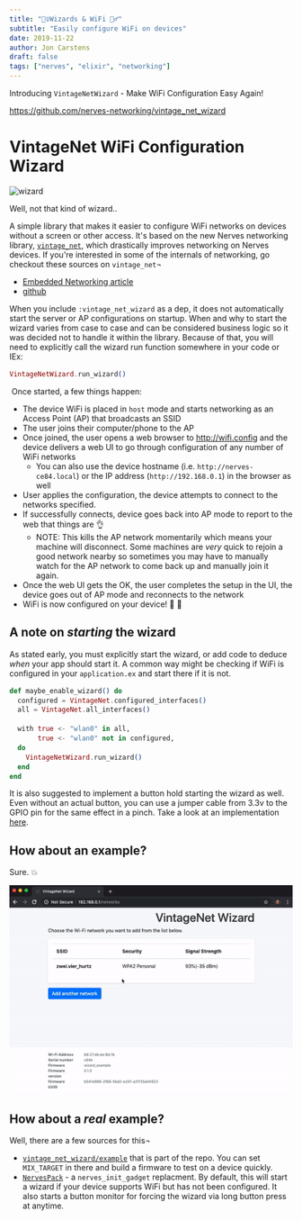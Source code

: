 ```yaml
---
title: "🧙‍♀️Wizards & WiFi ‍🧙‍♂️"
subtitle: "Easily configure WiFi on devices"
date: 2019-11-22
author: Jon Carstens
draft: false
tags: ["nerves", "elixir", "networking"]
---
```


Introducing `VintageNetWizard` - Make WiFi Configuration Easy Again!

https://github.com/nerves-networking/vintage_net_wizard

<!--more-->

# VintageNet WiFi Configuration Wizard

![wizard](https://media.giphy.com/media/1AjULGLUb7LZZZhG3p/giphy.gif)

Well, not that kind of wizard..

​A simple library that makes it easier to configure WiFi networks on devices without a
screen or other access. It's based on the new Nerves networking library,
[`vintage_net`](https://github.com/nerves-networking/vintage_net), which drastically
improves networking on Nerves devices. If you're interested in some of the internals of
networking, go checkout these sources on `vintage_net`¬

* [Embedded Networking article](https://embedded-elixir.com/post/2019-11-22-embedded-networking) 
* [github](https://github.com/nerves-networking/vintage_net)

​When you include `:vintage_net_wizard` as a dep, it does not automatically start the
server or AP configurations on startup. When and why to start the wizard varies from
case to case and can be considered business logic so it was decided not to handle it
within the library. Because of that, you will need to explicitly call the wizard run
function somewhere in your code or IEx:

```elixir
VintageNetWizard.run_wizard()
```

​ Once started, a few things happen:

* The device WiFi is placed in `host` mode and starts networking as an Access Point (AP)
  that broadcasts an SSID
* The user joins their computer/phone to the AP
* Once joined, the user opens a web browser to http://wifi.config and the device
  delivers a web UI to go through configuration of any number of WiFi networks
    * You can also use the device hostname (i.e. `http://nerves-ce84.local`) or the IP
      address (`http://192.168.0.1`) in the browser as well
* User applies the configuration, the device attempts to connect to the networks
  specified.
* If successfully connects, device goes back into AP mode to report to the web that
  things are :ok_hand:
  * NOTE: This kills the AP network momentarily which means your machine will
    disconnect. Some machines are _very_ quick to rejoin a good network nearby so
    sometimes you may have to manually watch for the AP network to come back up and
    manually join it again.
* Once the web UI gets the OK, the user completes the setup in the UI, the device goes
  out of AP mode and reconnects to the network
* WiFi is now configured on your device! 🎉 🍻

## A note on _starting_ the wizard

As stated early, you must explicitly start the wizard, or add code to deduce _when_ your
app should start it. A common way might be checking if WiFi is configured in your
`application.ex` and start there if it is not.

```elixir
def maybe_enable_wizard() do
  configured = VintageNet.configured_interfaces()
  all = VintageNet.all_interfaces()

  with true <- "wlan0" in all,
       true <- "wlan0" not in configured,
  do
    VintageNetWizard.run_wizard()
  end
end
```

It is also suggested to implement a button hold starting the wizard as well. Even
without an actual button, you can use a jumper cable from 3.3v to the GPIO pin for the
same effect in a pinch. Take a look at an implementation [here](https://github.com/nerves-networking/vintage_net_wizard/blob/master/example/lib/wizard_example/button.ex).

## How about an example?

Sure. 💥

![action](https://raw.githubusercontent.com/nerves-networking/vintage_net_wizard/master/assets/vintage_net_wizard.gif)

## How about a _real_ example?

Well, there are a few sources for this¬

* [`vintage_net_wizard/example`](https://github.com/nerves-networking/vintage_net_wizard/tree/master/example)
  that is part of the repo. You can set `MIX_TARGET` in there and build a firmware to
  test on a device quickly.
* [`NervesPack`](https://github.com/jjcarstens/nerves_pack) - a `nerves_init_gadget`
  replacment. By default, this will start a wizard if your device supports WiFi but has
  not been configured. It also starts a button monitor for forcing the wizard via long
  button press at anytime.